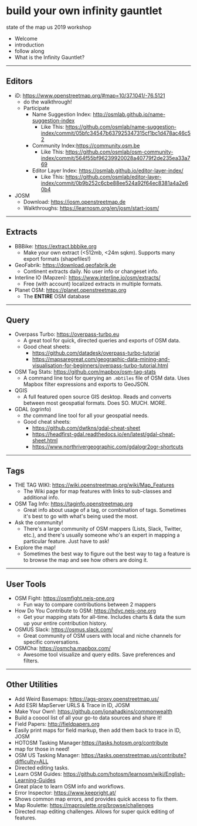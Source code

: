 # build your own infinity gauntlet
state of the map us 2019 workshop

- Welcome
 - introduction
 - follow along
- What is the Infinity Gauntlet?

----

## Editors
- iD: https://www.openstreetmap.org/#map=10/37.1041/-76.5121
  - do the walkthrough!
  - Participate
    - Name Suggestion Index: http://osmlab.github.io/name-suggestion-index
      - Like This: https://github.com/osmlab/name-suggestion-index/commit/05bfc34547b637925347315cf1bc1d478ac46c52
    - Community Index:https://community.osm.be
      - Like This: https://github.com/osmlab/osm-community-index/commit/564f55bf96239920028a40779f2de235ea33a769
    - Editor Layer Index: https://osmlab.github.io/editor-layer-index/
      - Like This: https://github.com/osmlab/editor-layer-index/commit/0b9b252c6cbe88ee524a92f64ec8381a4a2e60b4
- JOSM
  - Download: https://josm.openstreetmap.de
  - Walkthroughs: https://learnosm.org/en/josm/start-josm/

---

## Extracts
- BBBike: https://extract.bbbike.org
  - Make your own extract (<512mb, <24m sqkm). Supports many export formats (shapefiles!)
- GeoFabrik: https://download.geofabrik.de
  - Continent extracts daily. No user info or changeset info.
- Interline IO (Mapzen): https://www.interline.io/osm/extracts/
  - Free (with account) localized extracts in multiple formats.
- Planet OSM: https://planet.openstreetmap.org
  - The **ENTIRE** OSM database

---

## Query
- Overpass Turbo: https://overpass-turbo.eu
  - A great tool for quick, directed queries and exports of OSM data.
  - Good cheat sheets:
    - https://github.com/datadesk/overpass-turbo-tutorial
    - https://mapsaregreat.com/geographic-data-mining-and-visualisation-for-beginners/overpass-turbo-tutorial.html
- OSM Tag Stats: https://github.com/mapbox/osm-tag-stats
  - A command line tool for querying an `.mbtiles` file of OSM data. Uses Mapbox filter expressions and exports to GeoJSON.
- QGIS
  - A full featured open source GIS desktop. Reads and converts between most geospatial formats. Does SO. MUCH. MORE.
- GDAL (ogrinfo)
  - *the* command line tool for all your geospatial needs.
  - Good cheat sheets:
    - https://github.com/dwtkns/gdal-cheat-sheet
    - https://headfirst-gdal.readthedocs.io/en/latest/gdal-cheat-sheet.html
    - https://www.northrivergeographic.com/gdalogr2ogr-shortcuts

---

## Tags
- THE TAG WIKI: https://wiki.openstreetmap.org/wiki/Map_Features
  - The Wiki page for map features with links to sub-classes and additional info.
- OSM Tag Info: https://taginfo.openstreetmap.org
  - Great info about usage of a tag, or combination of tags. Sometimes it's best to go with what's being used the most.
- Ask the community!
  - There's a large community of OSM mappers (Lists, Slack, Twitter, etc.), and there's usually someone who's an expert in mapping a particular feature. Just have to ask!
- Explore the map!
  - Sometimes the best way to figure out the best way to tag a feature is to browse the map and see how others are doing it.

---

## User Tools
- OSM Fight: https://osmfight.neis-one.org
  - Fun way to compare contributions between 2 mappers
- How Do You Contribute to OSM: https://hdyc.neis-one.org
  - Get your mapping stats for all-time. Includes charts & data the sum up your entire contribution history.
- OSMUS Slack: https://osmus.slack.com/
  - Great community of OSM users with local and niche channels for specific conversations.
- OSMCha: https://osmcha.mapbox.com/
  - Awesome tool visualize and query edits. Save preferences and filters.

---

## Other Utilities
- Add Weird Basemaps: https://ags-proxy.openstreetmap.us/
 - Add ESRI MapServer URLS & Trace in ID, JOSM
- Make Your Own!: https://github.com/jonahadkins/commonwealth
 - Build a cooool list of all your go-to data sources and share it!
- Field Papers: http://fieldpapers.org
 - Easily print maps for field markup, then add them back to trace in ID, JOSM
- HOTOSM Tasking Manager:https://tasks.hotosm.org/contribute
 - map for those in need!
- OSM US Tasking Manager: https://tasks.openstreetmap.us/contribute?difficulty=ALL
 - Directed editing tasks.
- Learn OSM Guides: https://github.com/hotosm/learnosm/wiki/English-Learning-Guides
 - Great place to learn OSM info and workflows.
- Error Inspector: https://www.keepright.at/
 - Shows common map errors, and provides quick access to fix them.
- Map Roulette: https://maproulette.org/browse/challenges
 - Directed map editing challenges. Allows for super quick editing of features.
